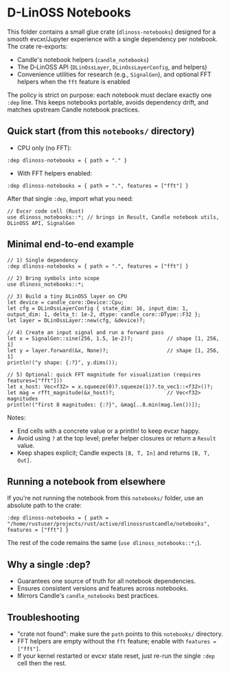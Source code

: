 # D-LinOSS Notebooks

This folder contains a small glue crate (`dlinoss-notebooks`) designed for a smooth evcxr/Jupyter experience with a single dependency per notebook. The crate re-exports:

- Candle's notebook helpers (`candle_notebooks`)
- The D‑LinOSS API (`DLinOssLayer`, `DLinOssLayerConfig`, and helpers)
- Convenience utilities for research (e.g., `SignalGen`), and optional FFT helpers when the `fft` feature is enabled

The policy is strict on purpose: each notebook must declare exactly one `:dep` line. This keeps notebooks portable, avoids dependency drift, and matches upstream Candle notebook practices.

## Quick start (from this `notebooks/` directory)

- CPU only (no FFT):

```
:dep dlinoss-notebooks = { path = "." }
```

- With FFT helpers enabled:

```
:dep dlinoss-notebooks = { path = ".", features = ["fft"] }
```

After that single `:dep`, import what you need:

```
// Evcxr code cell (Rust)
use dlinoss_notebooks::*; // brings in Result, Candle notebook utils, DLinOSS API, SignalGen
```

## Minimal end‑to‑end example

```
// 1) Single dependency
:dep dlinoss-notebooks = { path = ".", features = ["fft"] }

// 2) Bring symbols into scope
use dlinoss_notebooks::*;

// 3) Build a tiny DLinOSS layer on CPU
let device = candle_core::Device::Cpu;
let cfg = DLinOssLayerConfig { state_dim: 16, input_dim: 1, output_dim: 1, delta_t: 1e-2, dtype: candle_core::DType::F32 };
let layer = DLinOssLayer::new(cfg, &device)?;

// 4) Create an input signal and run a forward pass
let x = SignalGen::sine(256, 1.5, 1e-2)?;           // shape [1, 256, 1]
let y = layer.forward(&x, None)?;                   // shape [1, 256, 1]
println!("y shape: {:?}", y.dims());

// 5) Optional: quick FFT magnitude for visualization (requires features=["fft"]))
let x_host: Vec<f32> = x.squeeze(0)?.squeeze(1)?.to_vec1::<f32>()?;
let mag = rfft_magnitude(&x_host)?;                 // Vec<f32> magnitudes
println!("first 8 magnitudes: {:?}", &mag[..8.min(mag.len())]);
```

Notes:
- End cells with a concrete value or a println! to keep evcxr happy.
- Avoid using `?` at the top level; prefer helper closures or return a `Result` value.
- Keep shapes explicit; Candle expects `[B, T, In]` and returns `[B, T, Out]`.

## Running a notebook from elsewhere

If you're not running the notebook from this `notebooks/` folder, use an absolute path to the crate:

```
:dep dlinoss-notebooks = { path = "/home/rustuser/projects/rust/active/dlinossrustcandle/notebooks", features = ["fft"] }
```

The rest of the code remains the same (`use dlinoss_notebooks::*;`).

## Why a single :dep?

- Guarantees one source of truth for all notebook dependencies.
- Ensures consistent versions and features across notebooks.
- Mirrors Candle's `candle_notebooks` best practices.

## Troubleshooting

- "crate not found": make sure the `path` points to this `notebooks/` directory.
- FFT helpers are empty without the `fft` feature; enable with `features = ["fft"]`.
- If your kernel restarted or evcxr state reset, just re-run the single `:dep` cell then the rest.
